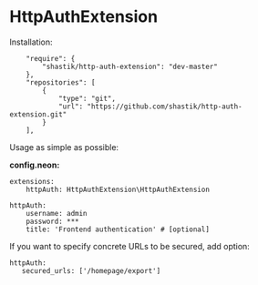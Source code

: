 HttpAuthExtension
=================

Installation:

```
	"require": {
		"shastik/http-auth-extension": "dev-master"
	},
	"repositories": [
		{
			"type": "git",
			"url": "https://github.com/shastik/http-auth-extension.git"
		}
	],
```



Usage as simple as possible:

**config.neon:**

```
extensions:
	httpAuth: HttpAuthExtension\HttpAuthExtension

httpAuth:
	username: admin
	password: ***
	title: 'Frontend authentication' # [optional]
```

If you want to specify concrete URLs to be secured, add option:

```
httpAuth:
   secured_urls: ['/homepage/export']
```